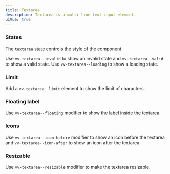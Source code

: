 ```yaml
---
title: Textarea
description: Textarea is a multi-line text input element.
uiVue: true
---
```


### States
The `textarea` state controls the style of the component. 

Use `vv-textarea--invalid` to show an invalid state and `vv-textarea--valid` to show a valid state. Use `vv-textarea--loading` to show a loading state.

<code-editor resource-folder="textarea" resource-name="states" class="mb-lg"></code-editor>

### Limit
Add a `vv-textarea__limit` element to show the limit of characters.

<code-editor resource-folder="textarea" resource-name="limit" class="mb-lg"></code-editor>

### Floating label
Use `vv-textarea--floating` modifier to show the label inside the textarea.

<code-editor resource-folder="textarea" resource-name="floating-label" class="mb-lg"></code-editor>

### Icons
Use `vv-textarea--icon-before` modifier to show an icon before the textarea and `vv-textarea--icon-after` to show an icon after the textarea.

<code-editor resource-folder="textarea" resource-name="icons"></code-editor>

### Resizable
Use `vv-textarea--resizable` modifier to make the textarea resizable.

<code-editor resource-folder="textarea" resource-name="resizable" class="mb-lg"></code-editor>
